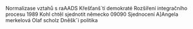 Normalizase vztahů s raAADS
Křešťanš´tí demokraté
Rozšíření integračního procesu
1989 Kohl chtěl sjednotit německo
09090 Sjednocení
A]Angela merkelová
Olaf scholz
Dněškˇi politika
